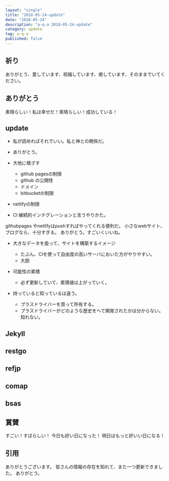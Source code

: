 ```yaml
---
layout: "single"
title: "2018-05-24-update"
date: "2018-05-24"
description: "a-q-a 2018-05-24-update"
category: update
tag: a-q-a
published: false
---
```

## 祈り
ありがとう、愛しています、祝福しています、癒しています、そのままでいてください。

## ありがとう
素晴らしい！私は幸せだ！素晴らしい！成功している！

## update
- 私が読めればそれでいい。私と神との関係だ。
- ありがとう。

- 大地に根ざす
  - github pagesの制限
  - github の公開性
  - ドメイン
  - bitbucketの制限
- netlifyの制限

- CI 継続的インテグレーションと言うやりかた。

githubpages やnetlifyはpushすればやってくれる便利だ。
小さなwebサイト、ブログなら、十分すぎる。
ありがとう。すごいくいいね。

- 大きなデータを扱って、サイトを構築するイメージ
  - たぶん、CIを使って自由度の高いサーバにおいた方がやりやすい。
  - 大胆

- 可能性の累積
  - 必ず更新していて、累積値は上がっていく。
- 持っていると知っているは違う。
  - プラスドライバーを買って所有する。
  - プラスドライバーがどのような歴史をへて開発されたかは分からない。知れない。
## Jekyll
## restgo
## refjp
## comap
## bsas

## 賞賛
すごい！すばらしい！
今日も好い日になった！
明日はもっと好いい日になる！

## 引用
ありがとうございます。
皆さんの情報の存在を知れて、また一つ更新できました。
ありがとう。
